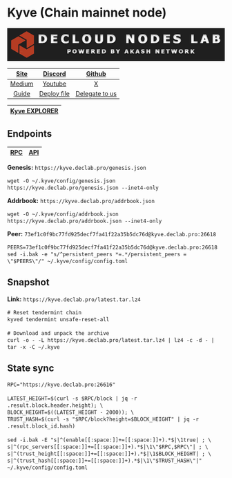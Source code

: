 # Kyve (Chain mainnet node)

![](/assets/banner.png)

|[Site](https://www.kyve.network/)|[Discord](https://discord.gg/PATvZvEmxF)|[Github](https://github.com/KYVENetwork)|
|:--:|:--:|:--:|
|[Medium](https://blog.kyve.network/)|[Youtube](https://www.youtube.com/channel/UCThrQRlVd2KKy2-e0tBgfpQ)|[X](https://twitter.com/KYVENetwork)|
|[Guide](https://services.declab.pro/guides)|[Deploy file](https://gitopia.com/DecloudNodesLab/cosmos-universe/tree/master/projects/Kyve/kyve_deploy.yml)|[Delegate to us](https://restake.app/kyve/kyvevaloper1ax4c40gn3s74xxm75g6cmts3fw7rq64gzgc27r)|


[Kyve EXPLORER](https://explorer.declab.pro/Kyve)|
|:--:|

## Endpoints

|[**RPC**](https://kyve.declab.pro:26616)|[**API**](https://kyve.declab.pro)|
|:--:|:--:|

**Genesis:** ```https://kyve.declab.pro/genesis.json```

```
wget -O ~/.kyve/config/genesis.json https://kyve.declab.pro/genesis.json --inet4-only
```

**Addrbook:** ```https://kyve.declab.pro/addrbook.json```

```
wget -O ~/.kyve/config/addrbook.json https://kyve.declab.pro/addrbook.json --inet4-only
```

**Peer:** ```73ef1c0f9bc77fd925decf7fa41f22a35b5dc76d@kyve.declab.pro:26618```

```
PEERS=73ef1c0f9bc77fd925decf7fa41f22a35b5dc76d@kyve.declab.pro:26618
sed -i.bak -e "s/^persistent_peers *=.*/persistent_peers = \"$PEERS\"/" ~/.kyve/config/config.toml
```

## Snapshot 

**Link:** ```https://kyve.declab.pro/latest.tar.lz4```

```
# Reset tendermint chain
kyved tendermint unsafe-reset-all

# Download and unpack the archive
curl -o - -L https://kyve.declab.pro/latest.tar.lz4 | lz4 -c -d - | tar -x -C ~/.kyve
```

## State sync

```
RPC="https://kyve.declab.pro:26616"

LATEST_HEIGHT=$(curl -s $RPC/block | jq -r .result.block.header.height); \
BLOCK_HEIGHT=$((LATEST_HEIGHT - 2000)); \
TRUST_HASH=$(curl -s "$RPC/block?height=$BLOCK_HEIGHT" | jq -r .result.block_id.hash)

sed -i.bak -E "s|^(enable[[:space:]]+=[[:space:]]+).*$|\1true| ; \
s|^(rpc_servers[[:space:]]+=[[:space:]]+).*$|\1\"$RPC,$RPC\"| ; \
s|^(trust_height[[:space:]]+=[[:space:]]+).*$|\1$BLOCK_HEIGHT| ; \
s|^(trust_hash[[:space:]]+=[[:space:]]+).*$|\1\"$TRUST_HASH\"|" ~/.kyve/config/config.toml
```
